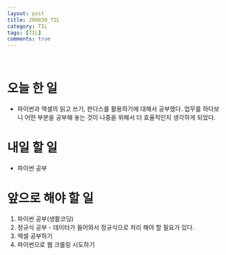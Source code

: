 ```yaml
---
layout: post
title: 200830_TIL
category: TIL
tags: [TIL]
comments: true
---
```


<br>

# 오늘 한 일

- 파이썬과 액셀의 읽고 쓰기, 판다스를 활용하기에 대해서 공부했다. 업무를 하다보니 어떤 부분을 공부해 놓는 것이 나중을 위해서 더 효율적인지 생각하게 되었다.

# 내일 할 일

- 파이썬 공부

# 앞으로 해야 할 일

1. 파이썬 공부(생활코딩)
2. 정규식 공부 - 데이터가 들어와서 정규식으로 처리 해야 할 필요가 있다.
3. 엑셀 공부하기
4. 파이썬으로 웹 크롤링 시도하기



